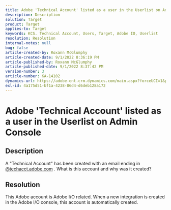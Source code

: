 ```yaml
---
title: Adobe 'Technical Account' listed as a user in the Userlist on Admin Console
description: Description
solution: Target
product: Target
applies-to: Target
keywords: KCS. Technical Account, Users, Target, Adobe IO, Userlist
resolution: Resolution
internal-notes: null
bug: false
article-created-by: Roxann McGlumphy
article-created-date: 9/1/2022 8:36:19 PM
article-published-by: Roxann McGlumphy
article-published-date: 9/1/2022 8:37:42 PM
version-number: 3
article-number: KA-14102
dynamics-url: https://adobe-ent.crm.dynamics.com/main.aspx?forceUCI=1&pagetype=entityrecord&etn=knowledgearticle&id=31fe9eb6-352a-ed11-9db1-002248086a27
exl-id: 4a175d51-bf1a-4238-86d4-d6deb128a172
---
```

# Adobe 'Technical Account' listed as a user in the Userlist on Admin Console

## Description


A "Technical Account" has been created with an email ending in [@techacct.adobe.com](http://techacct.adobe.com) . What is this account and why was it created?


## Resolution


This Adobe account is Adobe I/O related. When a new integration is created in the Adobe I/O console, this account is automatically created.

